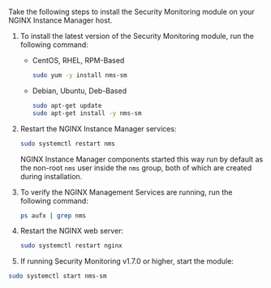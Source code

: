 Take the following steps to install the Security Monitoring module on your NGINX Instance Manager host.

1. To install the latest version of the Security Monitoring module, run the following command:

   - CentOS, RHEL, RPM-Based

     ```bash
     sudo yum -y install nms-sm
     ```

   - Debian, Ubuntu, Deb-Based

     ```bash
     sudo apt-get update
     sudo apt-get install -y nms-sm
     ```

1. Restart the NGINX Instance Manager services:

    ```bash
    sudo systemctl restart nms
    ```

    NGINX Instance Manager components started this way run by default as the non-root `nms` user inside the `nms` group, both of which are created during installation.

1. To verify the NGINX Management Services are running, run the following command:

    ```bash
    ps aufx | grep nms
    ```

1. Restart the NGINX web server:

   ```bash
   sudo systemctl restart nginx
   ```

1. If running Security Monitoring v1.7.0 or higher, start the module:

  ```bash
  sudo systemctl start nms-sm
  ```

<!-- Do not remove. Keep this code at the bottom of the include -->
<!-- DOCS-1061 -->